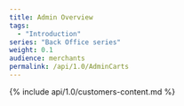 ```yaml
---
title: Admin Overview
tags:
  - "Introduction"
series: "Back Office series"
weight: 0.1
audience: merchants
permalink: /api/1.0/AdminCarts
---
```

{% include api/1.0/customers-content.md %}
